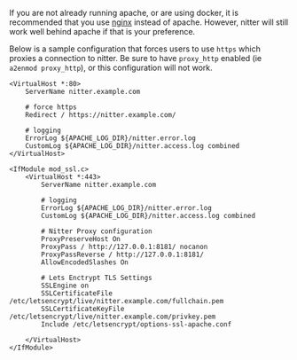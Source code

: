 If you are not already running apache, or are using docker, it is recommended that you use [nginx](Nginx) instead of apache. However, nitter will still work well behind apache if that is your preference.

Below is a sample configuration that forces users to use `https` which proxies a connection to nitter. Be sure to have `proxy_http` enabled (ie `a2enmod proxy_http`), or this configuration will not work.

```
<VirtualHost *:80>                                                                   
    ServerName nitter.example.com                                                    
                                                                                     
    # force https                                                                    
    Redirect / https://nitter.example.com/                                           
                                                                                     
    # logging                                                                        
    ErrorLog ${APACHE_LOG_DIR}/nitter.error.log                                      
    CustomLog ${APACHE_LOG_DIR}/nitter.access.log combined                           
</VirtualHost>

<IfModule mod_ssl.c>
    <VirtualHost *:443>
        ServerName nitter.example.com

        # logging
        ErrorLog ${APACHE_LOG_DIR}/nitter.error.log
        CustomLog ${APACHE_LOG_DIR}/nitter.access.log combined

        # Nitter Proxy configuration
        ProxyPreserveHost On
        ProxyPass / http://127.0.0.1:8181/ nocanon
        ProxyPassReverse / http://127.0.0.1:8181/
        AllowEncodedSlashes On

        # Lets Enctrypt TLS Settings
        SSLEngine on
        SSLCertificateFile /etc/letsencrypt/live/nitter.example.com/fullchain.pem
        SSLCertificateKeyFile /etc/letsencrypt/live/nitter.example.com/privkey.pem
        Include /etc/letsencrypt/options-ssl-apache.conf

    </VirtualHost>
</IfModule>

```